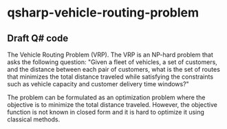 # qsharp-vehicle-routing-problem

## Draft Q# code

The Vehicle Routing Problem (VRP). The VRP is an NP-hard problem that asks the following question: "Given a fleet of vehicles, a set of customers, and the distance between each pair of customers, what is the set of routes that minimizes the total distance traveled while satisfying the constraints such as vehicle capacity and customer delivery time windows?"

The problem can be formulated as an optimization problem where the objective is to minimize the total distance traveled. However, the objective function is not known in closed form and it is hard to optimize it using classical methods.
